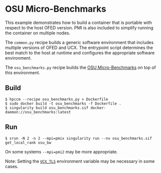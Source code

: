# OSU Micro-Benchmarks

This example demonstrates how to build a container that is portable
with respect to the host OFED version.  PMI is also included to
simplify running the container on multiple nodes.

The `common.py` recipe builds a generic software environment that
includes multiple versions of OFED and UCX.  The entrypoint script
determines the best match to the host at runtime and configures the
appropriate software environment.

The `osu_benchmarks.py` recipe builds the [OSU
Micro-Benchmarks](http://mvapich.cse.ohio-state.edu/benchmarks/) on
top of this environment.

## Build

```
$ hpccm --recipe osu_benchmarks.py > Dockerfile
$ sudo docker build -t osu_benchmarks -f Dockerfile .
$ singularity build osu_benchmarks.sif docker-daemon://osu_benchmarks:latest
```

## Run

```
$ srun -N 2 -n 2 --mpi=pmix singularity run --nv osu_benchmarks.sif get_local_rank osu_bw
```

On some systems `--mpi=pmi2` may be more appropriate.

Note: Setting the
[`UCX_TLS`](https://github.com/openucx/ucx/wiki/UCX-environment-parameters)
environment variable may be necessary in some cases.
